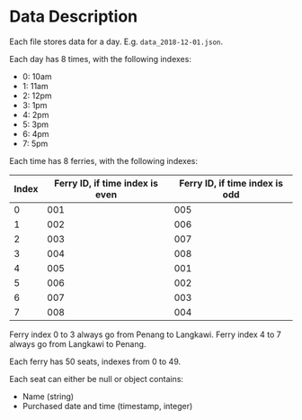 # Data Description

Each file stores data for a day. E.g. `data_2018-12-01.json`.

Each day has 8 times, with the following indexes:

- 0: 10am
- 1: 11am
- 2: 12pm
- 3: 1pm
- 4: 2pm
- 5: 3pm
- 6: 4pm
- 7: 5pm

Each time has 8 ferries, with the following indexes:

| Index | Ferry ID, if time index is even | Ferry ID, if time index is odd |
| ----- | ------------------------------- | ------------------------------ |
| 0     | 001                             | 005                            |
| 1     | 002                             | 006                            |
| 2     | 003                             | 007                            |
| 3     | 004                             | 008                            |
| 4     | 005                             | 001                            |
| 5     | 006                             | 002                            |
| 6     | 007                             | 003                            |
| 7     | 008                             | 004                            |

Ferry index 0 to 3 always go from Penang to Langkawi. Ferry index 4 to 7 always go from Langkawi to Penang.

Each ferry has 50 seats, indexes from 0 to 49.

Each seat can either be null or object contains:

- Name (string)
- Purchased date and time (timestamp, integer)

